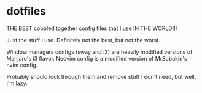 # dotfiles
THE BEST cobbled together config files that I use IN THE WORLD!!!

Just the stuff I use. Definitely not the best, but not the worst.

Window managers configs (sway and i3) are heavily modified versions of Manjaro's i3 flavor.
Neovim config is a modified version of MrSobakin's nvim config.

Probably should look through them and remove stuff I don't need, but well, I'm lazy.
